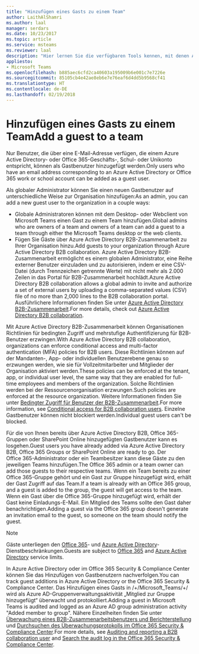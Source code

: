 ```yaml
---
title: "Hinzufügen eines Gasts zu einem Team"
author: LaithAlShamri
ms.author: laal
manager: serdars
ms.date: 10/23/2017
ms.topic: article
ms.service: msteams
ms.reviewer: laal
description: "Hier lernen Sie die verfügbaren Tools kennen, mit denen Administratoren neue Gastbenutzer zu einer Organisation hinzufügen können. Dies schließt den Microsoft Teams-Desktop, Webclients und das Portal für Azure Active Directory B2B-Zusammenarbeit ein."
appliesto:
- Microsoft Teams
ms.openlocfilehash: b885aec6cfd2ca40603a195009b6e001c7e7226e
ms.sourcegitcommit: 85105cb4e42ae8eb6e7e76eaf6d4dd5b9568cf41
ms.translationtype: HT
ms.contentlocale: de-DE
ms.lasthandoff: 02/19/2018
---
```

<a name="add-a-guest-to-a-team"></a><span data-ttu-id="d2ee5-103">Hinzufügen eines Gasts zu einem Team</span><span class="sxs-lookup"><span data-stu-id="d2ee5-103">Add a guest to a team</span></span>
=====================

<span data-ttu-id="d2ee5-104">Nur Benutzer, die über eine E-Mail-Adresse verfügen, die einem Azure Active Directory- oder Office 365-Geschäfts-, Schul- oder Unikonto entspricht, können als Gastbenutzer hinzugefügt werden.</span><span class="sxs-lookup"><span data-stu-id="d2ee5-104">Only users who have an email address corresponding to an Azure Active Directory or Office 365 work or school account can be added as a guest user.</span></span>


<span data-ttu-id="d2ee5-105">Als globaler Administrator können Sie einen neuen Gastbenutzer auf unterschiedliche Weise zur Organisation hinzufügen:</span><span class="sxs-lookup"><span data-stu-id="d2ee5-105">As an admin, you can add a new guest user to the organization in a couple ways:</span></span> 
- <span data-ttu-id="d2ee5-106">Globale Administratoren können mit dem Desktop- oder Webclient von Microsoft Teams einen Gast zu einem Team hinzufügen.</span><span class="sxs-lookup"><span data-stu-id="d2ee5-106">Global admins who are owners of a team and owners of a team can add a guest to a team through either the Microsoft Teams desktop or the web clients.</span></span>
- <span data-ttu-id="d2ee5-107">Fügen Sie Gäste über Azure Active Directory B2B-Zusammenarbeit zu Ihrer Organisation hinzu.</span><span class="sxs-lookup"><span data-stu-id="d2ee5-107">Add guests to your organization through Azure Active Directory B2B collaboration.</span></span> <span data-ttu-id="d2ee5-108">Azure Active Directory B2B-Zusammenarbeit ermöglicht es einem globalen Administrator, eine Reihe externer Benutzer einzuladen und zu autorisieren, indem er eine CSV-Datei (durch Trennzeichen getrennte Werte) mit nicht mehr als 2.000 Zeilen in das Portal für B2B-Zusammenarbeit hochlädt.</span><span class="sxs-lookup"><span data-stu-id="d2ee5-108">Azure Active Directory B2B collaboration allows a global admin to invite and authorize a set of external users by uploading a comma-separated values (CSV) file of no more than 2,000 lines to the B2B collaboration portal.</span></span> <span data-ttu-id="d2ee5-109">Ausführlichere Informationen finden Sie unter [Azure Active Directory B2B-Zusammenarbeit](https://go.microsoft.com/fwlink/p/?linkid=826383).</span><span class="sxs-lookup"><span data-stu-id="d2ee5-109">For more details, check out [Azure Active Directory B2B collaboration](https://go.microsoft.com/fwlink/p/?linkid=826383).</span></span>



<span data-ttu-id="d2ee5-110">Mit Azure Active Directory B2B-Zusammenarbeit können Organisationen Richtlinien für bedingten Zugriff und mehrstufige Authentifizierung für B2B-Benutzer erzwingen.</span><span class="sxs-lookup"><span data-stu-id="d2ee5-110">With Azure Active Directory B2B collaboration, organizations can enforce conditional access and multi-factor authentication (MFA) policies for B2B users.</span></span> <span data-ttu-id="d2ee5-111">Diese Richtlinien können auf der Mandanten-, App- oder individuellen Benutzerebene genau so erzwungen werden, wie sie für Vollzeitmitarbeiter und Mitglieder der Organisation aktiviert werden.</span><span class="sxs-lookup"><span data-stu-id="d2ee5-111">These policies can be enforced at the tenant, app, or individual user level, the same way that they are enabled for full-time employees and members of the organization.</span></span> <span data-ttu-id="d2ee5-112">Solche Richtlinien werden bei der Ressourcenorganisation erzwungen.</span><span class="sxs-lookup"><span data-stu-id="d2ee5-112">Such policies are enforced at the resource organization.</span></span> <span data-ttu-id="d2ee5-113">Weitere Informationen finden Sie unter [Bedingter Zugriff für Benutzer der B2B-Zusammenarbeit](https://go.microsoft.com/fwlink/?linkid=857454).</span><span class="sxs-lookup"><span data-stu-id="d2ee5-113">For more information, see  [Conditional access for B2B collaboration users](https://go.microsoft.com/fwlink/?linkid=857454).</span></span> <span data-ttu-id="d2ee5-114">Einzelne Gastbenutzer können nicht blockiert werden.</span><span class="sxs-lookup"><span data-stu-id="d2ee5-114">Individual guest users can't be blocked.</span></span>



<span data-ttu-id="d2ee5-115">Für die von Ihnen bereits über Azure Active Directory B2B, Office 365-Gruppen oder SharePoint Online hinzugefügten Gastbenutzer kann es losgehen.</span><span class="sxs-lookup"><span data-stu-id="d2ee5-115">Guest users you have already added via Azure Active Directory B2B, Office 365 Groups or SharePoint Online are ready to go.</span></span> <span data-ttu-id="d2ee5-116">Der Office 365-Administrator oder ein Teambesitzer kann diese Gäste zu den jeweiligen Teams hinzufügen.</span><span class="sxs-lookup"><span data-stu-id="d2ee5-116">The Office 365 admin or a team owner can add those guests to their respective teams.</span></span> <span data-ttu-id="d2ee5-117">Wenn ein Team bereits zu einer Office 365-Gruppe gehört und ein Gast zur Gruppe hinzugefügt wird, erhält der Gast Zugriff auf das Team.</span><span class="sxs-lookup"><span data-stu-id="d2ee5-117">If a team is already with an Office 365 group, and a guest is added to the group, the guest will get access to the team.</span></span> <span data-ttu-id="d2ee5-118">Wenn ein Gast über die Office 365-Gruppe hinzugefügt wird, erhält der Gast keine Einladungs-E-Mail. Ein Mitglied des Teams sollte den Gast daher benachrichtigen.</span><span class="sxs-lookup"><span data-stu-id="d2ee5-118">Adding a guest via the Office 365 group doesn't generate an invitation email to the guest, so someone on the team should notify the guest.</span></span>

> [!NOTE]
> <span data-ttu-id="d2ee5-119">Gäste unterliegen den [Office 365](https://go.microsoft.com/fwlink/p/?linkid=282347)- und [Azure Active Directory](https://go.microsoft.com/fwlink/p/?linkid=853019)-Dienstbeschränkungen.</span><span class="sxs-lookup"><span data-stu-id="d2ee5-119">Guests are subject to  [Office 365](https://go.microsoft.com/fwlink/p/?linkid=282347) and [Azure Active Directory](https://go.microsoft.com/fwlink/p/?linkid=853019) service limits.</span></span>



<span data-ttu-id="d2ee5-120">In Azure Active Directory oder im Office 365 Security &amp; Compliance Center können Sie das Hinzufügen von Gastbenutzern nachverfolgen.</span><span class="sxs-lookup"><span data-stu-id="d2ee5-120">You can track guest additions in Azure Active Directory or the Office 365 Security &amp; Compliance Center.</span></span> <span data-ttu-id="d2ee5-121">Das Hinzufügen eines Gasts in /+/Microsoft_Teams/+/ wird als Azure AD-Gruppenverwaltungsaktivität „Mitglied zur Gruppe hinzugefügt“ überwacht und protokolliert.</span><span class="sxs-lookup"><span data-stu-id="d2ee5-121">Adding a guest in Microsoft Teams is audited and logged as an Azure AD group administration activity "Added member to group".</span></span> <span data-ttu-id="d2ee5-122">Nähere Einzelheiten finden Sie unter [Überwachung eines B2B-Zusammenarbeitsbenutzers und Berichterstellung](https://go.microsoft.com/fwlink/p/?linkid=858884) und [Durchsuchen des Überwachungsprotokolls im Office 365 Security &amp; Compliance Center](https://support.office.com/article/Search-the-audit-log-in-the-Office-365-Security--Compliance-Center-0d4d0f35-390b-4518-800e-0c7ec95e946c).</span><span class="sxs-lookup"><span data-stu-id="d2ee5-122">For more details, see  [Auditing and reporting a B2B collaboration user](https://go.microsoft.com/fwlink/p/?linkid=858884) and [Search the audit log in the Office 365 Security &amp; Compliance Center](https://support.office.com/article/Search-the-audit-log-in-the-Office-365-Security--Compliance-Center-0d4d0f35-390b-4518-800e-0c7ec95e946c).</span></span>

